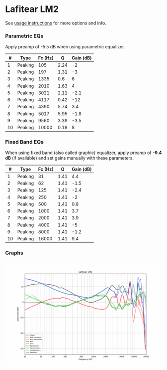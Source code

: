 # Lafitear LM2
See [usage instructions](https://github.com/jaakkopasanen/AutoEq#usage) for more options and info.

### Parametric EQs
Apply preamp of -5.5 dB when using parametric equalizer.

|   # | Type    |   Fc (Hz) |    Q |   Gain (dB) |
|-----|---------|-----------|------|-------------|
|   1 | Peaking |       105 | 2.24 |        -2   |
|   2 | Peaking |       197 | 1.31 |        -3   |
|   3 | Peaking |      1335 | 0.6  |         6   |
|   4 | Peaking |      2010 | 1.63 |         4   |
|   5 | Peaking |      3021 | 2.11 |        -2.1 |
|   6 | Peaking |      4117 | 0.42 |       -12   |
|   7 | Peaking |      4390 | 5.74 |         3.4 |
|   8 | Peaking |      5017 | 5.95 |        -1.8 |
|   9 | Peaking |      9560 | 3.39 |        -3.5 |
|  10 | Peaking |     10000 | 0.18 |         8   |

### Fixed Band EQs
When using fixed band (also called graphic) equalizer, apply preamp of **-9.4 dB** (if available) and set gains manually with these parameters.

|   # | Type    |   Fc (Hz) |    Q |   Gain (dB) |
|-----|---------|-----------|------|-------------|
|   1 | Peaking |        31 | 1.41 |         4.4 |
|   2 | Peaking |        62 | 1.41 |        -1.5 |
|   3 | Peaking |       125 | 1.41 |        -2.4 |
|   4 | Peaking |       250 | 1.41 |        -2   |
|   5 | Peaking |       500 | 1.41 |         0.8 |
|   6 | Peaking |      1000 | 1.41 |         3.7 |
|   7 | Peaking |      2000 | 1.41 |         3.9 |
|   8 | Peaking |      4000 | 1.41 |        -5   |
|   9 | Peaking |      8000 | 1.41 |        -1.2 |
|  10 | Peaking |     16000 | 1.41 |         9.4 |

### Graphs
![](./Lafitear%20LM2.png)
